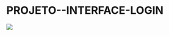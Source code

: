 # PROJETO--INTERFACE-LOGIN

<img src="https://github.com/wandersondefariasprogramador/PROJETO--INTERFACE-LOGIN/blob/master/assets/projeto.jpg?raw=true" />
